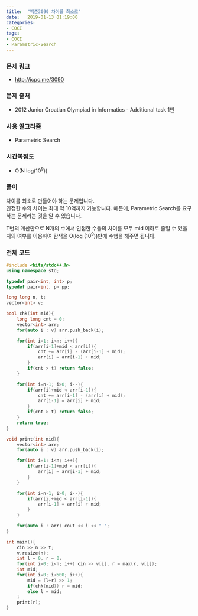 ```yaml
---
title:  "백준3090 차이를 최소로"
date:   2019-01-13 01:19:00
categories:
- COCI
tags:
- COCI
- Parametric-Search
---
```


### 문제 링크
* http://icpc.me/3090

### 문제 출처
* 2012 Junior Croatian Olympiad in Informatics - Additional task 1번

### 사용 알고리즘
* Parametric Search

### 시간복잡도
* O(N log(10<sup>9</sup>))

### 풀이
차이를 최소로 만들어야 하는 문제입니다.<br>
인접한 수의 차이는 최대 약 10억까지 가능합니다. 때문에, Parametric Search를 요구하는 문제라는 것을 알 수 있습니다.

T번의 계산만으로 N개의 수에서 인접한 수들의 차이를 모두 mid 이하로 줄일 수 있을 지의 여부를 이용하여 탐색을 O(log (10<sup>9</sup>))만에 수행을 해주면 됩니다.

### 전체 코드
```cpp
#include <bits/stdc++.h>
using namespace std;

typedef pair<int, int> p;
typedef pair<int, p> pp;

long long n, t;
vector<int> v;

bool chk(int mid){
	long long cnt = 0;
	vector<int> arr;
	for(auto i : v) arr.push_back(i);

	for(int i=1; i<n; i++){
		if(arr[i-1]+mid < arr[i]){
			cnt += arr[i] - (arr[i-1] + mid);
			arr[i] = arr[i-1] + mid;
		}
		if(cnt > t) return false;
	}

	for(int i=n-1; i>0; i--){
		if(arr[i]+mid < arr[i-1]){
			cnt += arr[i-1] - (arr[i] + mid);
			arr[i-1] = arr[i] + mid;
		}
		if(cnt > t) return false;
	}
	return true;
}

void print(int mid){
	vector<int> arr;
	for(auto i : v) arr.push_back(i);

	for(int i=1; i<n; i++){
		if(arr[i-1]+mid < arr[i]){
			arr[i] = arr[i-1] + mid;
		}
	}

	for(int i=n-1; i>0; i--){
		if(arr[i]+mid < arr[i-1]){
			arr[i-1] = arr[i] + mid;
		}
	}

	for(auto i : arr) cout << i << " ";
}

int main(){
	cin >> n >> t;
	v.resize(n);
	int l = 0, r = 0;
	for(int i=0; i<n; i++) cin >> v[i], r = max(r, v[i]);
	int mid;
	for(int i=0; i<500; i++){
		mid = (l+r) >> 1;
		if(chk(mid)) r = mid;
		else l = mid;
	}
	print(r);
}
```
